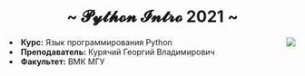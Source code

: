 <body>
<h1 align="center">~ 𝓟𝔂𝓽𝓱𝓸𝓷 𝓘𝓷𝓽𝓻𝓸 2021 ~</h1>
<div>
<img src=http://uneex.ru/static/logo.png align="right">

<li> <b>Курс:</b> Язык программирования Python </li>
<li> <b>Преподаватель:</b> Курячий Георгий Владимирович </li>
<li> <b>Факультет:</b> ВМК МГУ
</body>